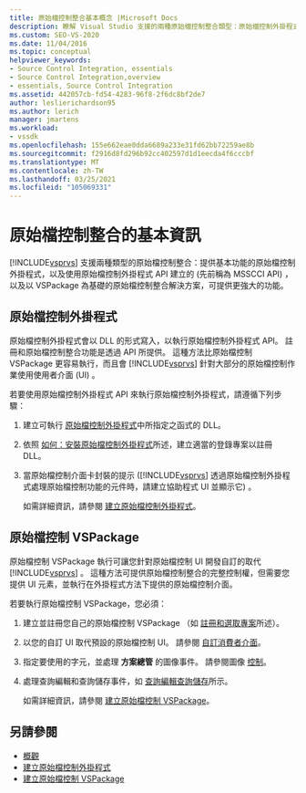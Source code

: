 ```yaml
---
title: 原始檔控制整合基本概念 |Microsoft Docs
description: 瞭解 Visual Studio 支援的兩種原始檔控制整合類型：原始檔控制外掛程式和以 VSPackage 為基礎的原始檔控制解決方案。
ms.custom: SEO-VS-2020
ms.date: 11/04/2016
ms.topic: conceptual
helpviewer_keywords:
- Source Control Integration, essentials
- Source Control Integration,overview
- essentials, Source Control Integration
ms.assetid: 442057cb-fd54-4283-96f8-2f6dc8bf2de7
author: leslierichardson95
ms.author: lerich
manager: jmartens
ms.workload:
- vssdk
ms.openlocfilehash: 155e662eae0dda6689a233e31fd62bb72259ae8b
ms.sourcegitcommit: f2916d8fd296b92cc402597d1d1eecda4f6cccbf
ms.translationtype: MT
ms.contentlocale: zh-TW
ms.lasthandoff: 03/25/2021
ms.locfileid: "105069331"
---
```

# <a name="source-control-integration-essentials"></a>原始檔控制整合的基本資訊
[!INCLUDE[vsprvs](../../code-quality/includes/vsprvs_md.md)] 支援兩種類型的原始檔控制整合：提供基本功能的原始檔控制外掛程式，以及使用原始檔控制外掛程式 API 建立的 (先前稱為 MSSCCI API) ，以及以 VSPackage 為基礎的原始檔控制整合解決方案，可提供更強大的功能。

## <a name="source-control-plug-in"></a>原始檔控制外掛程式
 原始檔控制外掛程式會以 DLL 的形式寫入，以執行原始檔控制外掛程式 API。 註冊和原始檔控制整合功能是透過 API 所提供。 這種方法比原始檔控制 VSPackage 更容易執行，而且會 [!INCLUDE[vsprvs](../../code-quality/includes/vsprvs_md.md)] 針對大部分的原始檔控制作業使用使用者介面 (UI) 。

 若要使用原始檔控制外掛程式 API 來執行原始檔控制外掛程式，請遵循下列步驟：

1. 建立可執行 [原始檔控制外掛程式](../../extensibility/source-control-plug-ins.md)中所指定之函式的 DLL。

2. 依照 [如何：安裝原始檔控制外掛程式](../../extensibility/internals/how-to-install-a-source-control-plug-in.md)所述，建立適當的登錄專案以註冊 DLL。

3. 當原始檔控制介面卡封裝的提示 ([!INCLUDE[vsprvs](../../code-quality/includes/vsprvs_md.md)] 透過原始檔控制外掛程式處理原始檔控制功能的元件時，請建立協助程式 UI 並顯示它) 。

   如需詳細資訊，請參閱 [建立原始檔控制外掛程式](../../extensibility/internals/creating-a-source-control-plug-in.md)。

## <a name="source-control-vspackage"></a>原始檔控制 VSPackage
 原始檔控制 VSPackage 執行可讓您針對原始檔控制 UI 開發自訂的取代 [!INCLUDE[vsprvs](../../code-quality/includes/vsprvs_md.md)] 。 這種方法可提供原始檔控制整合的完整控制權，但需要您提供 UI 元素，並執行在外掛程式方法下提供的原始檔控制介面。

 若要執行原始檔控制 VSPackage，您必須：

1. 建立並註冊您自己的原始檔控制 VSPackage （如 [註冊和選取專案](../../extensibility/internals/registration-and-selection-source-control-vspackage.md)所述）。

2. 以您的自訂 UI 取代預設的原始檔控制 UI。 請參閱 [自訂消費者介面](../../extensibility/internals/custom-user-interface-source-control-vspackage.md)。

3. 指定要使用的字元，並處理 **方案總管** 的圖像事件。 請參閱圖像 [控制](../../extensibility/internals/glyph-control-source-control-vspackage.md)。

4. 處理查詢編輯和查詢儲存事件，如 [查詢編輯查詢儲存](../../extensibility/internals/query-edit-query-save-source-control-vspackage.md)所示。

   如需詳細資訊，請參閱 [建立原始檔控制 VSPackage](../../extensibility/internals/creating-a-source-control-vspackage.md)。

## <a name="see-also"></a>另請參閱
- [概觀](../../extensibility/internals/source-control-integration-overview.md)
- [建立原始檔控制外掛程式](../../extensibility/internals/creating-a-source-control-plug-in.md)
- [建立原始檔控制 VSPackage](../../extensibility/internals/creating-a-source-control-vspackage.md)
